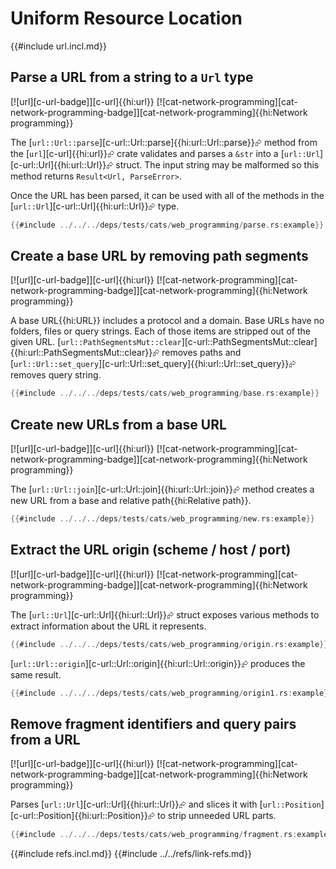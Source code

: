# Uniform Resource Location

{{#include url.incl.md}}

## Parse a URL from a string to a `Url` type

[![url][c-url-badge]][c-url]{{hi:url}}  [![cat-network-programming][cat-network-programming-badge]][cat-network-programming]{{hi:Network programming}}

The [`url::Url::parse`][c-url::Url::parse]{{hi:url::Url::parse}}⮳ method from the [`url`][c-url]{{hi:url}}⮳ crate validates and parses a `&str` into a [`url::Url`][c-url::Url]{{hi:url::Url}}⮳ struct. The input string may be malformed so this method returns
`Result<Url, ParseError>`.

Once the URL has been parsed, it can be used with all of the methods in the
[`url::Url`][c-url::Url]{{hi:url::Url}}⮳ type.

```rust
{{#include ../../../deps/tests/cats/web_programming/parse.rs:example}}
```

## Create a base URL by removing path segments

[![url][c-url-badge]][c-url]{{hi:url}}  [![cat-network-programming][cat-network-programming-badge]][cat-network-programming]{{hi:Network programming}}

A base URL{{hi:URL}} includes a protocol and a domain. Base URLs have no folders, files or query strings. Each of those items are stripped out of the given URL. [`url::PathSegmentsMut::clear`][c-url::PathSegmentsMut::clear]{{hi:url::PathSegmentsMut::clear}}⮳ removes paths and [`url::Url::set_query`][c-url::Url::set_query]{{hi:url::Url::set_query}}⮳ removes query string.

```rust
{{#include ../../../deps/tests/cats/web_programming/base.rs:example}}
```

## Create new URLs from a base URL

[![url][c-url-badge]][c-url]{{hi:url}}  [![cat-network-programming][cat-network-programming-badge]][cat-network-programming]{{hi:Network programming}}

The [`url::Url::join`][c-url::Url::join]{{hi:url::Url::join}}⮳ method creates a new URL from a base and relative path{{hi:Relative path}}.

```rust
{{#include ../../../deps/tests/cats/web_programming/new.rs:example}}
```

## Extract the URL origin (scheme / host / port)

[![url][c-url-badge]][c-url]{{hi:url}}  [![cat-network-programming][cat-network-programming-badge]][cat-network-programming]{{hi:Network programming}}

The [`url::Url`][c-url::Url]{{hi:url::Url}}⮳ struct exposes various methods to extract information about the URL it represents.

```rust
{{#include ../../../deps/tests/cats/web_programming/origin.rs:example}}
```

[`url::Url::origin`][c-url::Url::origin]{{hi:url::Url::origin}}⮳ produces the same result.

```rust
{{#include ../../../deps/tests/cats/web_programming/origin1.rs:example}}
```

## Remove fragment identifiers and query pairs from a URL

[![url][c-url-badge]][c-url]{{hi:url}}  [![cat-network-programming][cat-network-programming-badge]][cat-network-programming]{{hi:Network programming}}

Parses [`url::Url`][c-url::Url]{{hi:url::Url}}⮳ and slices it with [`url::Position`][c-url::Position]{{hi:url::Position}}⮳ to strip unneeded URL parts.

```rust
{{#include ../../../deps/tests/cats/web_programming/fragment.rs:example}}
```

{{#include refs.incl.md}}
{{#include ../../refs/link-refs.md}}

<div class="hidden">
</div>
